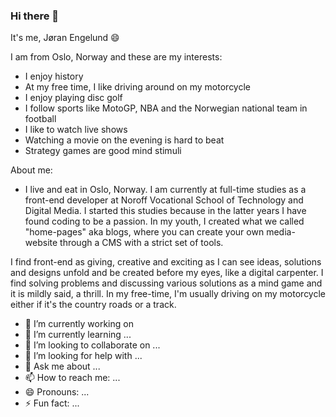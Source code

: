 ### Hi there 👋

It's me, Jøran Engelund :smile:

I am from Oslo, Norway and these are my interests:
- I enjoy history
- At my free time, I like driving around on my motorcycle
- I enjoy playing disc golf
- I follow sports like MotoGP, NBA and the Norwegian national team in football
- I like to watch live shows
- Watching a movie on the evening is hard to beat
- Strategy games are good mind stimuli

About me: 
- I live and eat in Oslo, Norway. I am currently at full-time studies as a front-end developer at Noroff Vocational School of Technology and Digital Media. I started this studies because in the latter years I have found coding to be a passion. In my youth, I created what we called "home-pages" aka blogs, where you can create your own media-website through a CMS with a strict set of tools.

I find front-end as giving, creative and exciting as I can see ideas, solutions and designs unfold and be created before my eyes, like a digital carpenter. I find solving problems and discussing various solutions as a mind game and it is mildly said, a thrill. In my free-time, I'm usually driving on my motorcycle either if it's the country roads or a track.

<!--
**JoranEngelund/JoranEngelund** is a ✨ _special_ ✨ repository because its `README.md` (this file) appears on your GitHub profile.
-->


- 🔭 I’m currently working on 
- 🌱 I’m currently learning ...
- 👯 I’m looking to collaborate on ...
- 🤔 I’m looking for help with ...
- 💬 Ask me about ...
- 📫 How to reach me: ...
- 😄 Pronouns: ...
- ⚡ Fun fact: ...

